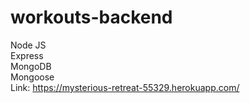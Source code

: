 # workouts-backend
Node JS\
Express\
MongoDB\
Mongoose\
Link: https://mysterious-retreat-55329.herokuapp.com/
